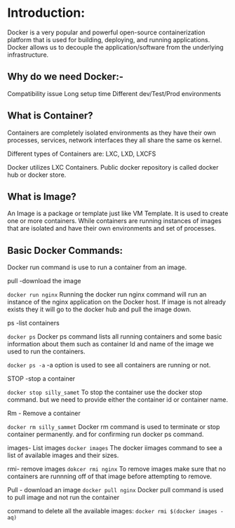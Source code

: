 # Introduction:

Docker is a very popular and powerful open-source containerization platform that is used for building, deploying, and running applications. Docker allows us to decouple the application/software from the underlying infrastructure.

## Why do we need Docker:- 
Compatibility issue
Long setup time
Different dev/Test/Prod environments

## What is Container?
Containers are completely isolated environments as they have their own processes, services, network interfaces they all share the same os kernel.

Different types of Containers are:
LXC, LXD, LXCFS

Docker utilizes LXC Containers.
Public docker repository is called docker hub or docker store.

## What is Image?
An Image is a package or template just like VM Template. It is used to create one or more containers.
While containers are running instances of images that are isolated and have their own environments and set of processes.

## Basic Docker Commands:

Docker run command is use to run a container from an image. 

pull -download the image

``` docker run nginx ```
Running the docker run nginx command will run an instance of the nginx application on the Docker host. If image is not already exists they it will go to the docker hub and pull the image down.

ps -list containers

``` docker ps ```
Docker ps command lists all running containers and some basic information about them such as container Id and name of the image we used to run the containers.

``` docker ps -a ```
-a option  is used to see all containers are running or not.

STOP -stop a container

``` docker stop silly_samet ```
To stop the container use the docker stop command. but we need to provide either the container id or container name.

Rm - Remove a container

``` docker rm silly_sammet ```
Docker rm command is used to terminate or stop container permanently. and for confirming run docker ps command.

images- List images
``` docker images ```
The docker iimages command to see a list of available images and their sizes.

rmi- remove images
``` dokcer rmi nginx ```
To remove images make sure that no containers are runnning off of that image before attempting to remove.

Pull - download an image
``` docker pull nginx ```
Docker pull command is used to pull image and not run the container 

command to delete all the available images: ```docker rmi $(docker images -aq)```